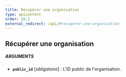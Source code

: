```yaml
---
title: Récupérer une organisation
type: apicontent
order: 18.2
external_redirect: /api/#recuperer-une-organisation
---
```


## Récupérer une organisation
##### ARGUMENTS
* **`public_id`** [*obligatoire*] :
    L'ID public de l'organisation.


